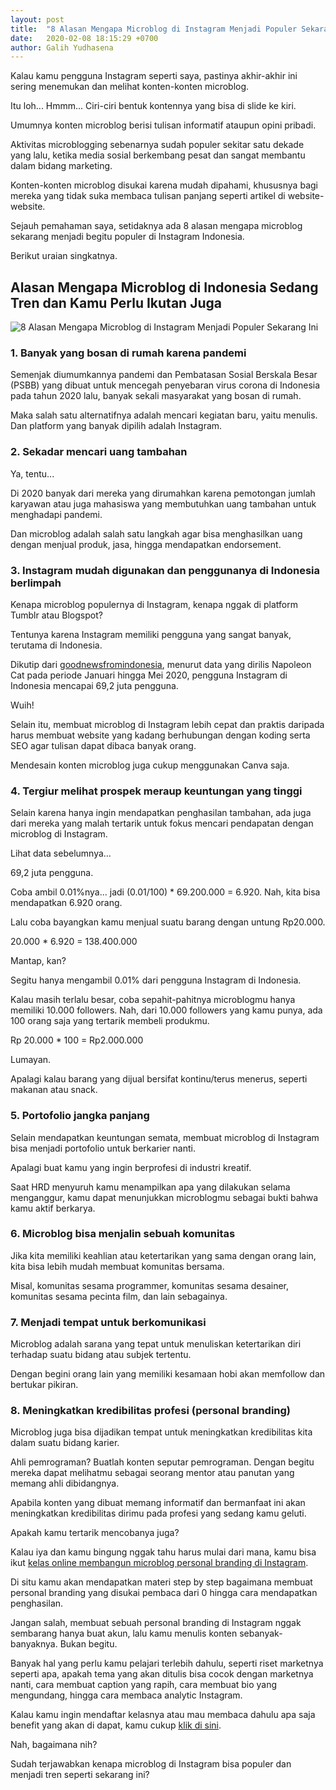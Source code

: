 ```yaml
---
layout: post
title:  "8 Alasan Mengapa Microblog di Instagram Menjadi Populer Sekarang Ini"
date:   2020-02-08 18:15:29 +0700
author: Galih Yudhasena
---
```

Kalau kamu pengguna Instagram seperti saya, pastinya akhir-akhir ini sering menemukan dan melihat konten-konten microblog.

Itu loh... Hmmm... Ciri-ciri bentuk kontennya yang bisa di slide ke kiri.

Umumnya konten microblog berisi tulisan informatif ataupun opini pribadi.

Aktivitas microblogging sebenarnya sudah populer sekitar satu dekade yang lalu, ketika media sosial berkembang pesat dan sangat membantu dalam bidang marketing.

Konten-konten microblog disukai karena mudah dipahami, khususnya bagi mereka yang tidak suka membaca tulisan panjang seperti artikel di website-website.

Sejauh pemahaman saya, setidaknya ada 8 alasan mengapa microblog sekarang menjadi begitu populer di Instagram Indonesia.

Berikut uraian singkatnya.

<h2>Alasan Mengapa Microblog di Indonesia Sedang Tren dan Kamu Perlu Ikutan Juga</h2>

<img src="https://drive.google.com/uc?export=view&id=1Q5jGhNEwOSVLLiRMSOM_9Fx7bgtuMK9x" alt="8 Alasan Mengapa Microblog di Instagram Menjadi Populer Sekarang Ini">

<h3>1. Banyak yang bosan di rumah karena pandemi</h3>

Semenjak diumumkannya pandemi dan Pembatasan Sosial Berskala Besar (PSBB) yang dibuat untuk mencegah penyebaran virus corona di Indonesia pada tahun 2020 lalu, banyak sekali masyarakat yang bosan di rumah.

Maka salah satu alternatifnya adalah mencari kegiatan baru, yaitu menulis. Dan platform yang banyak dipilih adalah Instagram.

<h3>2. Sekadar mencari uang tambahan</h3>

Ya, tentu...

Di 2020 banyak dari mereka yang dirumahkan karena pemotongan jumlah karyawan atau juga mahasiswa yang membutuhkan uang tambahan untuk menghadapi pandemi.

Dan microblog adalah salah satu langkah agar bisa menghasilkan uang dengan menjual produk, jasa, hingga mendapatkan endorsement.

<h3>3. Instagram mudah digunakan dan penggunanya di Indonesia berlimpah</h3>

Kenapa microblog populernya di Instagram, kenapa nggak di platform Tumblr atau Blogspot?

Tentunya karena Instagram memiliki pengguna yang sangat banyak, terutama di Indonesia.

Dikutip dari <u><a href="https://www.goodnewsfromindonesia.id/2020/06/14/pengguna-instagram-di-indonesia-didominasi-wanita-dan-generasi-milenial" target="_blank">goodnewsfromindonesia</a></u>, menurut data yang dirilis Napoleon Cat pada periode Januari hingga Mei 2020, pengguna Instagram di Indonesia mencapai 69,2 juta pengguna.

Wuih!

Selain itu, membuat microblog di Instagram lebih cepat dan praktis daripada harus membuat website yang kadang berhubungan dengan koding serta SEO agar tulisan dapat dibaca banyak orang.

Mendesain konten microblog juga cukup menggunakan Canva saja.

<h3>4. Tergiur melihat prospek meraup keuntungan yang tinggi</h3>

Selain karena hanya ingin mendapatkan penghasilan tambahan, ada juga dari mereka yang malah tertarik untuk fokus mencari pendapatan dengan microblog di Instagram.

Lihat data sebelumnya...

69,2 juta pengguna.

Coba ambil 0.01%nya... jadi (0.01/100) * 69.200.000 = 6.920. Nah, kita bisa mendapatkan 6.920 orang.

Lalu coba bayangkan kamu menjual suatu barang dengan untung Rp20.000.

20.000 * 6.920 = 138.400.000

Mantap, kan?

Segitu hanya mengambil 0.01% dari pengguna Instagram di Indonesia.

Kalau masih terlalu besar, coba sepahit-pahitnya microblogmu hanya memiliki 10.000 followers. Nah, dari 10.000 followers yang kamu punya, ada 100 orang saja yang tertarik membeli produkmu.

Rp 20.000 * 100 = Rp2.000.000

Lumayan.

Apalagi kalau barang yang dijual bersifat kontinu/terus menerus, seperti makanan atau snack.

<h3>5. Portofolio jangka panjang</h3>

Selain mendapatkan keuntungan semata, membuat microblog di Instagram bisa menjadi portofolio untuk berkarier nanti.

Apalagi buat kamu yang ingin berprofesi di industri kreatif.

Saat HRD menyuruh kamu menampilkan apa yang dilakukan selama menganggur, kamu dapat menunjukkan microblogmu sebagai bukti bahwa kamu aktif berkarya.

<h3>6. Microblog bisa menjalin sebuah komunitas</h3>

Jika kita memiliki keahlian atau ketertarikan yang sama dengan orang lain, kita bisa lebih mudah membuat komunitas bersama.

Misal, komunitas sesama programmer, komunitas sesama desainer, komunitas sesama pecinta film, dan lain sebagainya.

<h3>7. Menjadi tempat untuk berkomunikasi</h3>

Microblog adalah sarana yang tepat untuk menuliskan ketertarikan diri terhadap suatu bidang atau subjek tertentu.

Dengan begini orang lain yang memiliki kesamaan hobi akan memfollow dan bertukar pikiran.

<h3>8. Meningkatkan kredibilitas profesi (personal branding)</h3>

Microblog juga bisa dijadikan tempat untuk meningkatkan kredibilitas kita dalam suatu bidang karier.

Ahli pemrograman? Buatlah konten seputar pemrograman. Dengan begitu mereka dapat melihatmu sebagai seorang mentor atau panutan yang memang ahli dibidangnya.

Apabila konten yang dibuat memang informatif dan bermanfaat ini akan meningkatkan kredibilitas dirimu pada profesi yang sedang kamu geluti.

Apakah kamu tertarik mencobanya juga?

Kalau iya dan kamu bingung nggak tahu harus mulai dari mana, kamu bisa ikut <u><a href="https://www.mudacumasekali.com/ighackogut1?partner=saatkuliah" target="blank">kelas online membangun microblog personal branding di Instagram</a></u>.

Di situ kamu akan mendapatkan materi step by step bagaimana membuat personal branding yang disukai pembaca dari 0 hingga cara mendapatkan penghasilan. 

Jangan salah, membuat sebuah personal branding di Instagram nggak sembarang hanya buat akun, lalu kamu menulis konten sebanyak-banyaknya. Bukan begitu.

Banyak hal yang perlu kamu pelajari terlebih dahulu, seperti riset marketnya seperti apa, apakah tema yang akan ditulis bisa cocok dengan marketnya nanti, cara membuat caption yang rapih, cara membuat bio yang mengundang, hingga cara membaca analytic Instagram.

Kalau kamu ingin mendaftar kelasnya atau mau membaca dahulu apa saja benefit yang akan di dapat, kamu cukup <u><a href="https://bit.ly/igbranding-1" target="blank">klik di sini</a></u>.

Nah, bagaimana nih? 

Sudah terjawabkan kenapa microblog di Instagram bisa populer dan menjadi tren seperti sekarang ini?